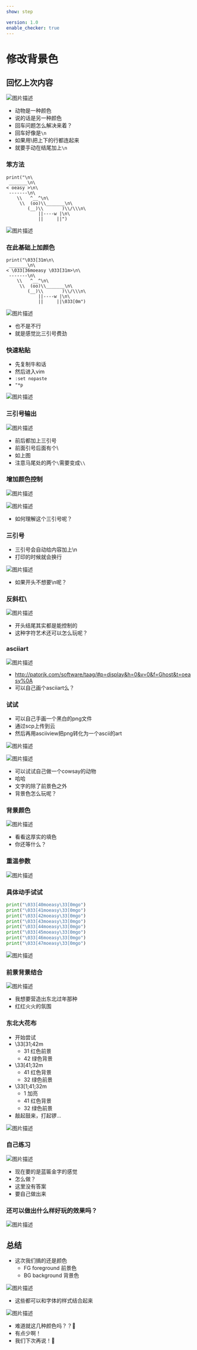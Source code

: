 ```yaml
---
show: step

version: 1.0
enable_checker: true
---
```


# 修改背景色

## 回忆上次内容

![图片描述](https://doc.shiyanlou.com/courses/uid1190679-20210924-1632457941215)

- 动物是一种颜色
- 说的话是另一种颜色
- 回车问题怎么解决来着？
- 回车好像是`\n`
- 如果用\把上下的行都连起来
- 就要手动在结尾加上`\n`

### 笨方法


```python3
print("\n\
 _______\n\
< oeasy >\n\
 -------\n\
    \\   ^__^\n\
     \\  (oo)\\_______\n\
        (__)\\       )\\/\\\n\
            ||----w |\n\
            ||     ||")
```

![图片描述](https://doc.shiyanlou.com/courses/uid1190679-20210306-1615035013687)

### 在此基础上加颜色

```python3
print("\033[31m\n\
 _______\n\
< \033[36moeasy \033[31m>\n\
 -------\n\
    \\   ^__^\n\
     \\  (oo)\\_______\n\
        (__)\\       )\\/\\\n\
            ||----w |\n\
            ||     ||\033[0m")

```

![图片描述](https://doc.shiyanlou.com/courses/uid1190679-20210306-1615035154025)

- 也不是不行
- 就是感觉比三引号费劲

### 快速粘贴
- 先复制牛和话
- 然后进入vim
- `:set nopaste`
- `"*p`

![图片描述](https://doc.shiyanlou.com/courses/uid1190679-20210813-1628842374296)

### 三引号输出

![图片描述](https://doc.shiyanlou.com/courses/uid1190679-20210813-1628842648110)

- 前后都加上三引号
- 前面引号后面有个\
- 如上图
- 注意马尾处的两个`\`需要变成`\\`

### 增加颜色控制

![图片描述](https://doc.shiyanlou.com/courses/uid1190679-20210813-1628842887556)

![图片描述](https://doc.shiyanlou.com/courses/uid1190679-20210813-1628842896556)

- 如何理解这个三引号呢？

### 三引号

- 三引号会自动给内容加上\n
- 打印的时候就会换行

![图片描述](https://doc.shiyanlou.com/courses/uid1190679-20211003-1633226502461)

- 如果开头不想要\n呢？

### 反斜杠\

![图片描述](https://doc.shiyanlou.com/courses/uid1190679-20211003-1633226569882)

- 开头结尾其实都是能控制的 
- 这种字符艺术还可以怎么玩呢？

### asciiart

![图片描述](https://doc.shiyanlou.com/courses/uid1190679-20211003-1633227336879)

- http://patorjk.com/software/taag/#p=display&h=0&v=0&f=Ghost&t=oeasy%0A
- 可以自己画个asciiart么？

### 试试

- 可以自己手画一个黑白的png文件
- 通过scp上传到云
- 然后再用asciiview把png转化为一个ascii的art

![图片描述](https://doc.shiyanlou.com/courses/uid1190679-20211001-1633042374447)

![图片描述](https://doc.shiyanlou.com/courses/uid1190679-20211001-1633042382139)

- 可以试试自己做一个cowsay的动物 
- 哈哈
- 文字的除了前景色之外
- 背景色怎么玩呢？

### 背景颜色
![图片描述](https://doc.shiyanlou.com/courses/uid1190679-20210307-1615082487085)

- 看看这厚实的填色
- 你还等什么？

### 重温参数

![图片描述](https://doc.shiyanlou.com/courses/uid1190679-20210225-1614227808523)

### 具体动手试试
```python
print("\033[40moeasy\33[0mgo")
print("\033[41moeasy\33[0mgo")
print("\033[42moeasy\33[0mgo")
print("\033[43moeasy\33[0mgo")
print("\033[44moeasy\33[0mgo")
print("\033[45moeasy\33[0mgo")
print("\033[46moeasy\33[0mgo")
print("\033[47moeasy\33[0mgo")
```

![图片描述](https://doc.shiyanlou.com/courses/uid1190679-20210225-1614228727807)


### 前景背景结合

![图片描述](https://doc.shiyanlou.com/courses/uid1190679-20210225-1614229548514)

- 我想要营造出东北过年那种
- 红红火火的氛围

### 东北大花布

- 开始尝试
- \33[31;42m
	- 31 红色前景
	- 42 绿色背景
- \33[41;32m
	- 41 红色背景
	- 32 绿色前景
- \33[1;41;32m
	- 1 加亮
	- 41 红色背景
	- 32 绿色前景
- 敲起鼓来，打起锣...

![图片描述](https://doc.shiyanlou.com/courses/uid1190679-20210225-1614229204068)


### 自己练习

![图片描述](https://doc.shiyanlou.com/courses/uid1190679-20210225-1614229657066)

- 现在要的是蓝匾金字的感觉
- 怎么做？
- 这里没有答案 
- 要自己做出来

### 还可以做出什么样好玩的效果吗？

![图片描述](https://doc.shiyanlou.com/courses/uid1190679-20210307-1615082668814)



## 总结

- 这次我们搞的还是颜色
	- FG foreground 前景色
	- BG background 背景色

![图片描述](https://doc.shiyanlou.com/courses/uid1190679-20210225-1614227808523)

- 这些都可以和字体的样式结合起来

![图片描述](https://doc.shiyanlou.com/courses/uid1190679-20210225-1614230252445)

- 难道就这几种颜色吗？？🤔
- 有点少啊！
- 我们下次再说！👋